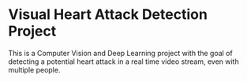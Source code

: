 # Visual Heart Attack Detection Project
This is a Computer Vision and Deep Learning project with the goal of detecting a potential heart attack in a real time video stream, even with multiple people.
